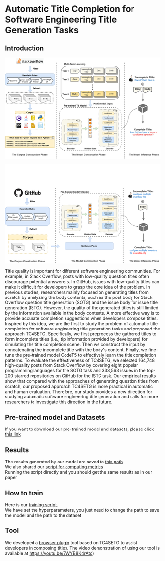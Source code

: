 # Automatic Title Completion for Software Engineering Title Generation Tasks

## Introduction
![model](./figs/model.jpg)

![model2](./figs/model2.png)




Title quality is important for different software engineering communities. For example, in Stack Overflow, posts with low-quality question titles often discourage potential answerers. In GitHub, issues with low-quality titles can make it difficult for developers to grasp the core idea of the problem. In previous studies, researchers mainly focused on generating titles from scratch by analyzing the body contents, such as the post body for Stack Overflow question title generation (SOTG) and the issue body for issue title generation (ISTG). However, the quality of the generated titles is still limited by the information available in the body contents.  A more effective way is to provide accurate completion suggestions when developers compose titles. Inspired by this idea, we are the first to study the problem of automatic title completion for software engineering title generation tasks and proposed the approach TC4SETG. Specifically,  we first preprocess the gathered titles to form incomplete titles (i.e., tip information provided by developers) for simulating the title completion scene. Then we construct the input by concatenating the incomplete title with the body's content. Finally, we fine-tune the pre-trained model CodeT5 to effectively learn the title completion patterns. To evaluate the effectiveness of TC4SETG, we selected 164,748 high-quality posts from Stack Overflow by covering eight popular programming languages for the SOTG task  and 333,563 issues in the top-200 starred repositories on GitHub for the ISTG task. Our empirical results show that compared with the approaches of generating question titles from scratch, our proposed approach TC4SETG is more practical in automatic and human evaluation. Therefore, our study provides a new direction for studying automatic software engineering title generation and calls for more researchers to investigate this direction in the future.

## Pre-trained model and Datasets
If you want to download our pre-trained model and datasets, please [click this link](https://drive.google.com/drive/folders/1uH256MHVWFl4Q8jJgeJjaZarnb7I1kSP?usp=sharing)



## Results
The results generated by our model are saved to [this path](./results_and_metrics)<br>
We also shared our [script for computing metrics](./results_and_metrics/compute_metrics.py)<br>
Running the script directly and you should get the same results as in our paper



## How to train
Here is our [training script](./code/run.py).<br>
We have set the hyperparameters, you just need to change the path to save the model and the path to the dataset



## Tool

We developed a [browser plugin](./Plugin) tool based on TC4SETG to assist developers in composing titles. The video demonstration of using our tool is available at https://youtu.be/7WYB8K4rAtc)

